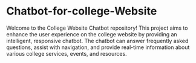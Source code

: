 # Chatbot-for-college-Website
Welcome to the College Website Chatbot repository! This project aims to enhance the user experience on the college website by providing an intelligent, responsive chatbot. The chatbot can answer frequently asked questions, assist with navigation, and provide real-time information about various college services, events, and resources.
